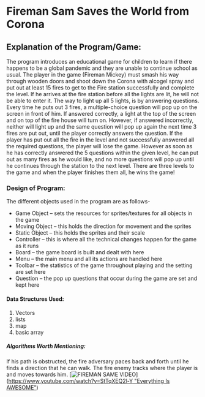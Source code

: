 # Fireman Sam Saves the World from Corona
## Explanation of the Program/Game:
The program introduces an educational game for children to learn if there happens to be a global pandemic and they are unable to continue school as usual. The player in the game (Fireman Mickey) must smash his way through wooden doors and shoot down the Corona with alcogel spray and put out at least 15 fires to get to the Fire station successfully and complete the level. If he arrives at the fire station before all the lights are lit, he will not be able to enter it. The way to light up all 5 lights, is by answering questions. Every time he puts out 3 fires, a multiple-choice question will pop up on the screen in front of him. If answered correctly, a light at the top of the screen and on top of the fire house will turn on. However, if answered incorrectly, neither will light up and the same question will pop up again the next time 3 fires are put out, until the player correctly answers the question. If the player has put out all the fire in the level and not successfully answered all the required questions, the player will lose the game. However as soon as he has correctly answered the 5 questions within the given level, he can put out as many fires as he would like, and no more questions will pop up until he continues through the station to the next level. There are three levels to the game and when the player finishes them all, he wins the game!
### Design of Program:
The different objects used in the program are as follows-
- Game Object – sets the resources for sprites/textures for all objects in the game
- Moving Object – this holds the direction for movement and the sprites
- Static Object – this holds the sprites and their scale
- Controller – this is where all the technical changes happen for the game as it runs
- Board – the game board is built and dealt with here
- Menu – the main menu and all its actions are handled here
- Toolbar – the statistics of the game throughout playing and the setting are set here
- Question – the pop up questions that occur during the game are set and kept here

#### Data Structures Used:
1. Vectors
2. lists
3. map 
4. basic array
##### Algorithms Worth Mentioning:
If his path is obstructed, the fire adversary paces back and forth until he finds a direction that he can walk. The fire enemy tracks where the player is and moves towards him.
[![FIREMAN SAME VIDEO](https://img.youtube.com/vi/StTqXEQ2l-Y/0.jpg)]([https://www.youtube.com/watch?v=StTqXEQ2l-Y "Everything Is AWESOME"](https://www.youtube.com/watch?v=6Oi7IAm6iFk))
